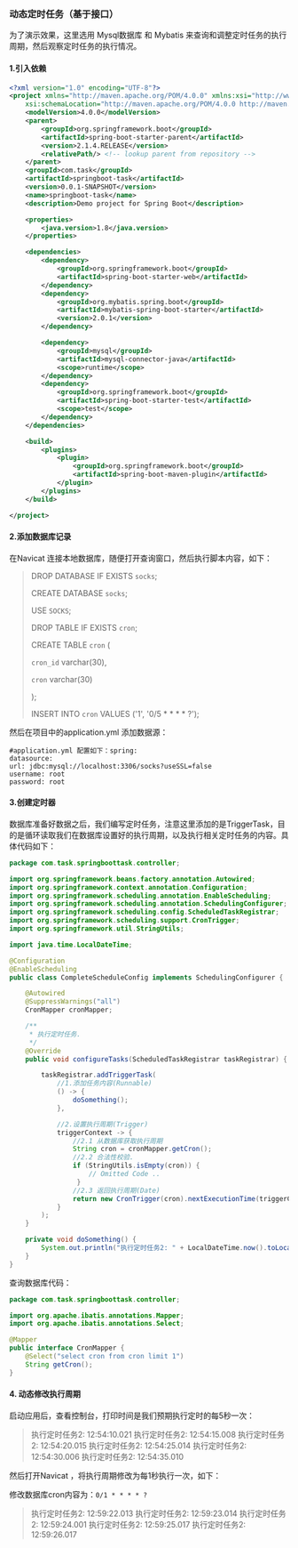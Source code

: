 ### **动态定时任务（基于接口）**

为了演示效果，这里选用 Mysql数据库 和 Mybatis 来查询和调整定时任务的执行周期，然后观察定时任务的执行情况。

#### 1.引入依赖

```xml
<?xml version="1.0" encoding="UTF-8"?>
<project xmlns="http://maven.apache.org/POM/4.0.0" xmlns:xsi="http://www.w3.org/2001/XMLSchema-instance"
	xsi:schemaLocation="http://maven.apache.org/POM/4.0.0 http://maven.apache.org/xsd/maven-4.0.0.xsd">
	<modelVersion>4.0.0</modelVersion>
	<parent>
		<groupId>org.springframework.boot</groupId>
		<artifactId>spring-boot-starter-parent</artifactId>
		<version>2.1.4.RELEASE</version>
		<relativePath/> <!-- lookup parent from repository -->
	</parent>
	<groupId>com.task</groupId>
	<artifactId>springboot-task</artifactId>
	<version>0.0.1-SNAPSHOT</version>
	<name>springboot-task</name>
	<description>Demo project for Spring Boot</description>

	<properties>
		<java.version>1.8</java.version>
	</properties>

	<dependencies>
		<dependency>
			<groupId>org.springframework.boot</groupId>
			<artifactId>spring-boot-starter-web</artifactId>
		</dependency>
		<dependency>
			<groupId>org.mybatis.spring.boot</groupId>
			<artifactId>mybatis-spring-boot-starter</artifactId>
			<version>2.0.1</version>
		</dependency>

		<dependency>
			<groupId>mysql</groupId>
			<artifactId>mysql-connector-java</artifactId>
			<scope>runtime</scope>
		</dependency>
		<dependency>
			<groupId>org.springframework.boot</groupId>
			<artifactId>spring-boot-starter-test</artifactId>
			<scope>test</scope>
		</dependency>
	</dependencies>

	<build>
		<plugins>
			<plugin>
				<groupId>org.springframework.boot</groupId>
				<artifactId>spring-boot-maven-plugin</artifactId>
			</plugin>
		</plugins>
	</build>

</project>
```



#### **2.添加数据库记录**

在Navicat 连接本地数据库，随便打开查询窗口，然后执行脚本内容，如下：

>DROP DATABASE IF EXISTS `socks`;
>
>CREATE DATABASE `socks`;
>
>USE `SOCKS`;
>
>DROP TABLE IF EXISTS `cron`;
>
>CREATE TABLE `cron` (
>
>`cron_id` varchar(30),
>
>`cron` varchar(30)
>
>);
>
>INSERT INTO `cron` VALUES ('1', '0/5 * * * * ?');

然后在项目中的application.yml 添加数据源：

```properties
#application.yml 配置如下：spring:
datasource:
url: jdbc:mysql://localhost:3306/socks?useSSL=false
username: root
password: root
```

#### **3.创建定时器**

数据库准备好数据之后，我们编写定时任务，注意这里添加的是TriggerTask，目的是循环读取我们在数据库设置好的执行周期，以及执行相关定时任务的内容。具体代码如下：



```java
package com.task.springboottask.controller;

import org.springframework.beans.factory.annotation.Autowired;
import org.springframework.context.annotation.Configuration;
import org.springframework.scheduling.annotation.EnableScheduling;
import org.springframework.scheduling.annotation.SchedulingConfigurer;
import org.springframework.scheduling.config.ScheduledTaskRegistrar;
import org.springframework.scheduling.support.CronTrigger;
import org.springframework.util.StringUtils;

import java.time.LocalDateTime;

@Configuration
@EnableScheduling
public class CompleteScheduleConfig implements SchedulingConfigurer {

    @Autowired
    @SuppressWarnings("all")
    CronMapper cronMapper;

    /**
     * 执行定时任务.
     */
    @Override
    public void configureTasks(ScheduledTaskRegistrar taskRegistrar) {

        taskRegistrar.addTriggerTask(
            //1.添加任务内容(Runnable)
            () -> {
                doSomething();
            },

            //2.设置执行周期(Trigger)
            triggerContext -> {
                //2.1 从数据库获取执行周期
                String cron = cronMapper.getCron();
                //2.2 合法性校验.
                if (StringUtils.isEmpty(cron)) {
                    // Omitted Code ..
                 }
                //2.3 返回执行周期(Date)
                return new CronTrigger(cron).nextExecutionTime(triggerContext);
            }
        );
    }

    private void doSomething() {
        System.out.println("执行定时任务2: " + LocalDateTime.now().toLocalTime());
    }
}
```

查询数据库代码：

```java
package com.task.springboottask.controller;

import org.apache.ibatis.annotations.Mapper;
import org.apache.ibatis.annotations.Select;

@Mapper
public interface CronMapper {
    @Select("select cron from cron limit 1")
    String getCron();
}
```

#### **4. 动态修改执行周期**

启动应用后，查看控制台，打印时间是我们预期执行定时的每5秒一次：

>执行定时任务2: 12:54:10.021 
>执行定时任务2: 12:54:15.008 
>执行定时任务2: 12:54:20.015 
>执行定时任务2: 12:54:25.014 
>执行定时任务2: 12:54:30.006 
>执行定时任务2: 12:54:35.010

然后打开Navicat ，将执行周期修改为每1秒执行一次，如下：

修改数据库cron内容为：`0/1 * * * * ?`

>执行定时任务2: 12:59:22.013 
>执行定时任务2: 12:59:23.014 
>执行定时任务2: 12:59:24.001 
>执行定时任务2: 12:59:25.017 
>执行定时任务2: 12:59:26.017